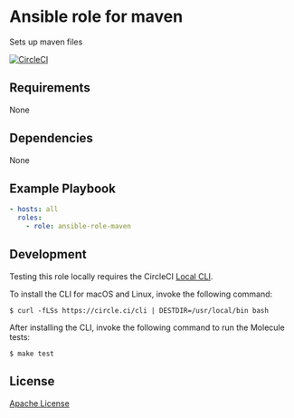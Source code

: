 Ansible role for maven
==================================

Sets up maven files

[![CircleCI](https://img.shields.io/circleci/build/github/mongodb-ansible-roles/ansible-role-maven/master?style=flat-square)](https://circleci.com/gh/mongodb-ansible-roles/ansible-role-maven)

Requirements
------------

None

Dependencies
------------

None

Example Playbook
----------------

```yaml
- hosts: all
  roles:
    - role: ansible-role-maven
```

Development
-----------

Testing this role locally requires the CircleCI [Local CLI](https://circleci.com/docs/2.0/local-cli/).

To install the CLI for macOS and Linux, invoke the following command:

    $ curl -fLSs https://circle.ci/cli | DESTDIR=/usr/local/bin bash

After installing the CLI, invoke the following command to run the Molecule tests:

    $ make test

License
-------

[Apache License](LICENSE)
